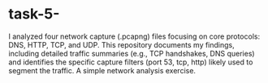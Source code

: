 # task-5-
I analyzed four network capture (.pcapng) files focusing on core protocols: DNS, HTTP, TCP, and UDP. This repository documents my findings, including detailed traffic summaries (e.g., TCP handshakes, DNS queries) and identifies the specific capture filters (port 53, tcp, http) likely used to segment the traffic. A simple network analysis exercise.

